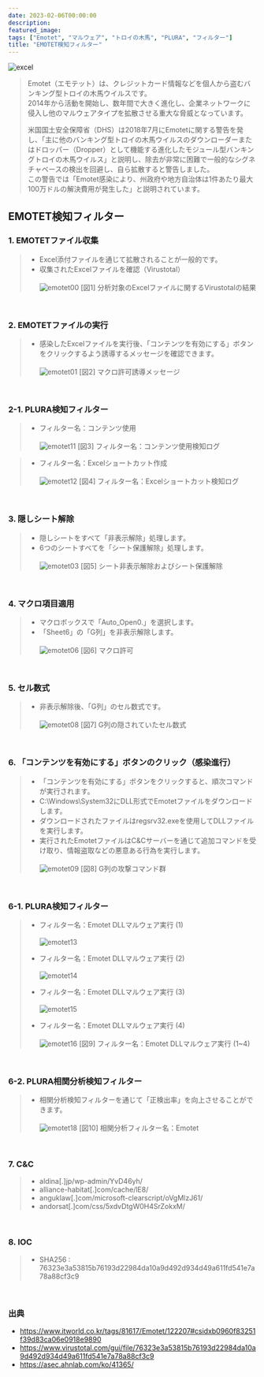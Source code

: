 ```yaml
---
date: 2023-02-06T00:00:00
description: 
featured_image: 
tags: ["Emotet", "マルウェア", "トロイの木馬", "PLURA", "フィルター"]
title: "EMOTET検知フィルター"
---
```


![excel](https://github.com/user-attachments/assets/29f395fe-2696-452c-baea-303f6e6f835f)

> Emotet（エモテット）は、クレジットカード情報などを個人から盗むバンキング型トロイの木馬ウイルスです。 <br>
> 2014年から活動を開始し、数年間で大きく進化し、企業ネットワークに侵入し他のマルウェアタイプを拡散させる重大な脅威となっています。
>
> 米国国土安全保障省（DHS）は2018年7月にEmotetに関する警告を発し、「主に他のバンキング型トロイの木馬ウイルスのダウンローダーまたはドロッパー（Dropper）として機能する進化したモジュール型バンキングトロイの木馬ウイルス」と説明し、除去が非常に困難で一般的なシグネチャベースの検出を回避し、自ら拡散すると警告しました。  <br>
> この警告では「Emotet感染により、州政府や地方自治体は1件あたり最大100万ドルの解決費用が発生した」と説明されています。

## EMOTET検知フィルター

### 1. EMOTETファイル収集

> * Excel添付ファイルを通じて拡散されることが一般的です。
> * 収集されたExcelファイルを確認（Virustotal）<br><br>
> ![emotet00](https://github.com/user-attachments/assets/6603c3a9-8d9b-4060-af74-4d5255e0f76c)
> [図1] 分析対象のExcelファイルに関するVirustotalの結果

<br>

### 2. EMOTETファイルの実行

> * 感染したExcelファイルを実行後、「コンテンツを有効にする」ボタンをクリックするよう誘導するメッセージを確認できます。<br><br>
>   ![emotet01](https://github.com/user-attachments/assets/73648c89-f963-43cf-b425-af5c8c024aa5)
>   [図2] マクロ許可誘導メッセージ

<br>

### 2-1. PLURA検知フィルター

> * フィルター名：コンテンツ使用<br><br>
> ![emotet11](https://github.com/user-attachments/assets/964ca044-b6af-41d1-8b62-65078cc11eb3)
> [図3] フィルター名：コンテンツ使用検知ログ

> * フィルター名：Excelショートカット作成<br><br>
> ![emotet12](https://github.com/user-attachments/assets/2c7fc921-1bd5-4db6-b0ae-8d2ae42c5a90)
> [図4] フィルター名：Excelショートカット検知ログ

<br>

### 3. 隠しシート解除

> * 隠しシートをすべて「非表示解除」処理します。
> * 6つのシートすべてを「シート保護解除」処理します。<br><br>
> ![emotet03](https://github.com/user-attachments/assets/c70dd491-998e-4f16-b976-f52ed3619503)
> [図5] シート非表示解除およびシート保護解除

<br>

### 4. マクロ項目適用

> * マクロボックスで「Auto_Open0.」を選択します。
> * 「Sheet6」の「G列」を非表示解除します。<br><br>
> ![emotet06](https://github.com/user-attachments/assets/abc39208-5eef-42fb-b68b-a725b3f5aa68)
> [図6] マクロ許可

<br>

### 5. セル数式

> * 非表示解除後、「G列」のセル数式です。<br><br>
> ![emotet08](https://github.com/user-attachments/assets/fe4b6143-eeae-4642-8363-513ea76dc4b5)
> [図7] G列の隠されていたセル数式

<br>

### 6. 「コンテンツを有効にする」ボタンのクリック（感染進行）

> * 「コンテンツを有効にする」ボタンをクリックすると、順次コマンドが実行されます。
> * C:\Windows\System32にDLL形式でEmotetファイルをダウンロードします。
> * ダウンロードされたファイルはregsrv32.exeを使用してDLLファイルを実行します。
> * 実行されたEmotetファイルはC&Cサーバーを通じて追加コマンドを受け取り、情報盗取などの悪意ある行為を実行します。<br><br>
> ![emotet09](https://github.com/user-attachments/assets/eedb5939-e34c-405b-ad3b-f6eb147b7cfa)
> [図8] G列の攻撃コマンド群

<br>

### 6-1. PLURA検知フィルター

> * フィルター名：Emotet DLLマルウェア実行 (1)<br><br>
> ![emotet13](https://github.com/user-attachments/assets/eef93658-fba7-4209-9967-c7120c5f43b2)
> 
> * フィルター名：Emotet DLLマルウェア実行 (2)<br><br>
> ![emotet14](https://github.com/user-attachments/assets/2c8de873-1f5a-476d-bf79-d1adf9f43d54)
>
> * フィルター名：Emotet DLLマルウェア実行 (3)<br><br>
> ![emotet15](https://github.com/user-attachments/assets/d5d1095f-be88-4f31-b771-5a6bd3936734)
>
> * フィルター名：Emotet DLLマルウェア実行 (4)<br><br>
> ![emotet16](https://github.com/user-attachments/assets/ddb34d98-cc0d-4fea-9018-3320b6bdf6fe)
> [図9] フィルター名：Emotet DLLマルウェア実行 (1~4)

<br>

### 6-2. PLURA相関分析検知フィルター

> * 相関分析検知フィルターを通じて「正検出率」を向上させることができます。<br><br>
> ![emotet18](https://github.com/user-attachments/assets/202e826c-4413-4710-b8e1-14eb78cda9d7)
> [図10] 相関分析フィルター名：Emotet

<br>

### 7. C&C

> * aldina[.]jp/wp-admin/YvD46yh/
> * alliance-habitat[.]com/cache/lE8/
> * anguklaw[.]com/microsoft-clearscript/oVgMlzJ61/
> * andorsat[.]com/css/5xdvDtgW0H4SrZokxM/

<br>

### 8. IOC

> * SHA256 : 76323e3a53815b76193d22984da10a9d492d934d49a611fd541e7a78a88cf3c9

<br>

### 出典

* https://www.itworld.co.kr/tags/81617/Emotet/122207#csidxb0960f83251f39d83ca06e0918e9890
* https://www.virustotal.com/gui/file/76323e3a53815b76193d22984da10a9d492d934d49a611fd541e7a78a88cf3c9
* https://asec.ahnlab.com/ko/41365/
